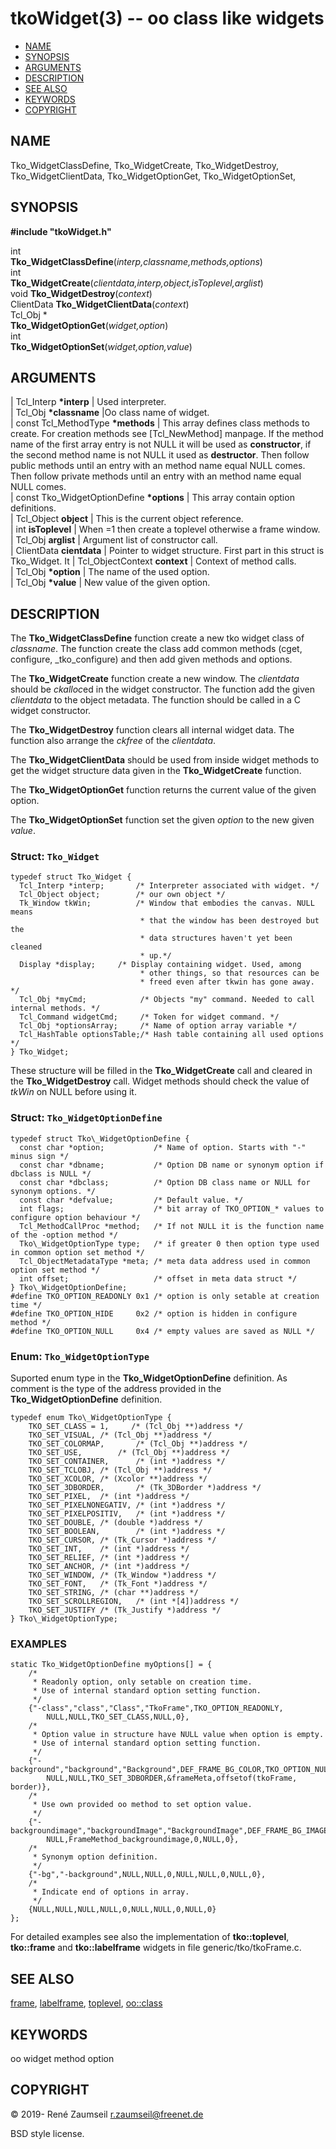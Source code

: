 # tkoWidget(3) -- oo class like widgets

*   [NAME](#NAME)
*   [SYNOPSIS](#SYNOPSIS)
*   [ARGUMENTS](#ARGUMENTS)  
*   [DESCRIPTION](#DESCRIPTION)  
*   [SEE ALSO](#SEE-ALSO)  
*   [KEYWORDS](#KEYWORDS)  
*   [COPYRIGHT](#COPYRIGHT)  

<a name="NAME"></a>
## NAME

Tko\_WidgetClassDefine,
Tko\_WidgetCreate,
Tko\_WidgetDestroy,
Tko\_WidgetClientData,
Tko\_WidgetOptionGet,
Tko\_WidgetOptionSet,

<a name="SYNOPSIS"></a>
## SYNOPSIS

**#include "tkoWidget.h"**

int  
**Tko\_WidgetClassDefine**(*interp,classname,methods,options*)  
int  
**Tko\_WidgetCreate**(*clientdata,interp,object,isToplevel,arglist*)  
void
**Tko\_WidgetDestroy**(*context*)  
ClientData
**Tko\_WidgetClientData**(*context*)  
Tcl\_Obj \*  
**Tko\_WidgetOptionGet**(*widget,option*)  
int  
**Tko\_WidgetOptionSet**(*widget,option,value*)  

<a name="ARGUMENTS"></a>
## ARGUMENTS

| Tcl\_Interp **\*interp** | Used interpreter.  
| Tcl\_Obj **\*classname** |Oo class name of widget.  
| const Tcl\_MethodType **\*methods** | This array defines class methods to create. For creation methods see [Tcl\_NewMethod] manpage. If the method name of the first array entry is not NULL it will be used as **constructor**, if the second method name is not NULL it used as **destructor**. Then follow public methods until an entry with an method name equal NULL comes. Then follow private methods until an entry with an method name equal NULL comes.  
| const Tko\_WidgetOptionDefine **\*options** | This array contain option definitions.  
| Tcl\_Object **object** | This is the current object reference.  
| int **isToplevel** | When =1 then create a toplevel otherwise a frame window.
| Tcl\_Obj **arglist** | Argument list of constructor call.  
| ClientData **cientdata** | Pointer to widget structure. First part in this struct is Tko\_Widget. It
| Tcl\_ObjectContext **context** | Context of method calls.  
| Tcl\_Obj **\*option** | The name of the used option.  
| Tcl\_Obj **\*value** | New value of the given option.

<a name="DESCRIPTION"></a>
## DESCRIPTION

The **Tko\_WidgetClassDefine** function create a new tko widget class of *classname*. The function create the class add common methods (cget, configure, \_tko\_configure) and then add given methods and options.

The **Tko\_WidgetCreate** function create a new window. The *clientdata* should be *ckalloc*ed in the widget constructor. The function add the given *clientdata* to the object metadata. The function should be called in a C widget constructor.

The **Tko\_WidgetDestroy** function clears all internal widget data. The function also arrange the *ckfree* of the *clientdata*.

The **Tko\_WidgetClientData** should be used from inside widget methods to get the widget structure data given in the **Tko\_WidgetCreate** function.

The **Tko\_WidgetOptionGet** function returns the current value of the given option.

The **Tko\_WidgetOptionSet** function set the given *option* to the new given *value*.

### Struct: `Tko_Widget`

    typedef struct Tko_Widget {
      Tcl_Interp *interp;       /* Interpreter associated with widget. */
      Tcl_Object object;        /* our own object */
      Tk_Window tkWin;          /* Window that embodies the canvas. NULL means
                                 * that the window has been destroyed but the 
                                 * data structures haven't yet been cleaned
                                 * up.*/
      Display *display;		/* Display containing widget. Used, among
                                 * other things, so that resources can be
                                 * freed even after tkwin has gone away. */
      Tcl_Obj *myCmd;            /* Objects "my" command. Needed to call internal methods. */
      Tcl_Command widgetCmd;     /* Token for widget command. */
      Tcl_Obj *optionsArray;     /* Name of option array variable */
      Tcl_HashTable optionsTable;/* Hash table containing all used options */
    } Tko_Widget;

These structure will be filled in the **Tko\_WidgetCreate** call and cleared in
the **Tko\_WidgetDestroy** call. Widget methods should check the value of *tkWin* on NULL before using it.

### Struct: `Tko_WidgetOptionDefine`

    typedef struct Tko\_WidgetOptionDefine {
      const char *option;           /* Name of option. Starts with "-" minus sign */
      const char *dbname;           /* Option DB name or synonym option if dbclass is NULL */
      const char *dbclass;          /* Option DB class name or NULL for synonym options. */
      const char *defvalue;         /* Default value. */
      int flags;                    /* bit array of TKO_OPTION_* values to configure option behaviour */
      Tcl_MethodCallProc *method;   /* If not NULL it is the function name of the -option method */
      Tko\_WidgetOptionType type;   /* if greater 0 then option type used in common option set method */
      Tcl_ObjectMetadataType *meta; /* meta data address used in common option set method */
      int offset;                   /* offset in meta data struct */
    } Tko\_WidgetOptionDefine;
    #define TKO_OPTION_READONLY 0x1 /* option is only setable at creation time */
    #define TKO_OPTION_HIDE     0x2 /* option is hidden in configure method */ 
    #define TKO_OPTION_NULL     0x4 /* empty values are saved as NULL */

### Enum: `Tko_WidgetOptionType`

Suported enum type in the **Tko\_WidgetOptionDefine** definition. As comment is the type of the address provided in the **Tko\_WidgetOptionDefine** definition.

    typedef enum Tko\_WidgetOptionType {
        TKO_SET_CLASS = 1,     /* (Tcl_Obj **)address */
        TKO_SET_VISUAL, /* (Tcl_Obj **)address */
        TKO_SET_COLORMAP,       /* (Tcl_Obj **)address */
        TKO_SET_USE,        /* (Tcl_Obj **)address */
        TKO_SET_CONTAINER,      /* (int *)address */
        TKO_SET_TCLOBJ, /* (Tcl_Obj **)address */
        TKO_SET_XCOLOR, /* (Xcolor **)address */
        TKO_SET_3DBORDER,       /* (Tk_3DBorder *)address */
        TKO_SET_PIXEL,  /* (int *)address */
        TKO_SET_PIXELNONEGATIV, /* (int *)address */
        TKO_SET_PIXELPOSITIV,   /* (int *)address */
        TKO_SET_DOUBLE, /* (double *)address */
        TKO_SET_BOOLEAN,        /* (int *)address */
        TKO_SET_CURSOR, /* (Tk_Cursor *)address */
        TKO_SET_INT,    /* (int *)address */
        TKO_SET_RELIEF, /* (int *)address */
        TKO_SET_ANCHOR, /* (int *)address */
        TKO_SET_WINDOW, /* (Tk_Window *)address */
        TKO_SET_FONT,   /* (Tk_Font *)address */
        TKO_SET_STRING, /* (char **)address */
        TKO_SET_SCROLLREGION,   /* (int *[4])address */
        TKO_SET_JUSTIFY /* (Tk_Justify *)address */
    } Tko\_WidgetOptionType;

<a name="EXAMPLES"></a>
### EXAMPLES

    static Tko_WidgetOptionDefine myOptions[] = {
        /*
         * Readonly option, only setable on creation time.
         * Use of internal standard option setting function.
         */
        {"-class","class","Class","TkoFrame",TKO_OPTION_READONLY,
            NULL,NULL,TKO_SET_CLASS,NULL,0},
        /*
         * Option value in structure have NULL value when option is empty.
         * Use of internal standard option setting function.
         */
        {"-background","background","Background",DEF_FRAME_BG_COLOR,TKO_OPTION_NULL,
            NULL,NULL,TKO_SET_3DBORDER,&frameMeta,offsetof(tkoFrame, border)},
        /*
         * Use own provided oo method to set option value.
         */
        {"-backgroundimage","backgroundImage","BackgroundImage",DEF_FRAME_BG_IMAGE,0,
            NULL,FrameMethod_backgroundimage,0,NULL,0},
        /*
         * Synonym option definition.
         */
        {"-bg","-background",NULL,NULL,0,NULL,NULL,0,NULL,0},
        /*
         * Indicate end of options in array.
         */
        {NULL,NULL,NULL,NULL,0,NULL,NULL,0,NULL,0}
    };

For detailed examples see also the implementation of **tko::toplevel**, **tko::frame** and **tko::labelframe** widgets in file generic/tko/tkoFrame.c.

<a name="SEE-ALSO"></a>
## SEE ALSO

[frame][], [labelframe][], [toplevel][], [oo::class][]

<a name="KEYWORDS"></a>
## KEYWORDS

oo widget method option

<a name="COPYRIGHT"></a>
## COPYRIGHT

&copy; 2019- René Zaumseil <r.zaumseil@freenet.de>

BSD style license.

[options]: options.htm
[frame]: frame.htm
[labelframe]: labelframe.htm
[toplevel]: toplevel.htm
[oo::class]: class.htm
[graph]: graph.htm
[path]: path.htm
[Tkpath]: <https://sourceforge.net/projects/tclbitprint/>
[Rbc]: <https://sourceforge.net/projects/rbctoolkit/>


